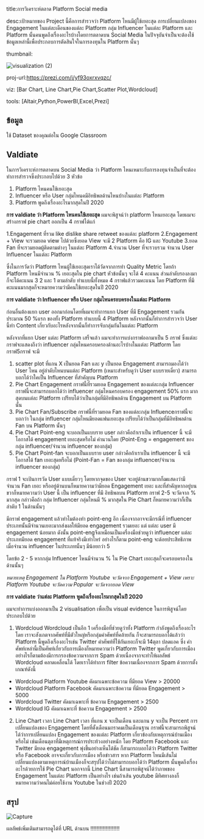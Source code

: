 title:การวิเคราะห์ตลาด Platform Social media

desc:เป้าหมายของ Project นี้คือการสำรวจว่า Platform ไหนมีผู้ใช้เยอะสุด การเปลี่ยนแปลงของ Engagement ในแต่ละเดือนของแต่ละ Platform กลุ่ม Influencer ในแต่ละ Platform และ Platform นั้นคนพูดถึงเรื่องอะไรบ้างโดยการตลาดบน Social Media ในปัจจุบันจำเป็นจะต้องใช้ข้อมูลเหล่านี้เพื่อประกอบการตัดสินใจในการลงทุนใน Platform นั้นๆ

thumbnail:

![visualization (2)](https://user-images.githubusercontent.com/83722061/117236122-4bf79480-ae52-11eb-9b88-7ee53474a3f1.png)

proj-url:https://prezi.com/i/yf93oxrxvqzc/

viz: [Bar Chart, Line Chart,Pie Chart,Scatter Plot,Wordcloud]

tools: [Altair,Python,PowerBI,Excel,Prezi]

## ข้อมูล
ใช้ Dataset ของคุณต่อใน Google Classroom
## Valdiate
ในการวิเคราะห์การตลาดบน Social Media ว่า Platform ไหนเหมาะกับการลงทุนจำเป็นที่จะต้องทำการสำรวจซึ่งประกอบไปด้วย 3 หัวข้อ
1. Platform ไหนคนใช้เยอะสุด
2. Influencer หรือ User กลุ่มไหนคมีอิทธิพลด้านไหนบ้างในแต่ละ Platform
3. Platform พูดถึงเรื่องอะไรมากสุดในปี 2020

**การ valdiate ว่า Platform ไหนคนใช้เยอะสุด**
ผมจะพิสูจน์ว่า platform ไหนเยอะสุด โดยผมจะสร้างกราฟ pie chart  ออกเป็น 4 กราฟได้แก่ 

1.Engagement ที่รวม like dislike share retweet ของแต่ละ platform 
2.Engagement + View จะรวมยอด view ไปด้วยซึ่งยอด View จะมี 2 Platform คือ IG และ Youtube 
3.ยอด Fan ที่จะรวมยอดผู้ติดตามต่างๆ ในแต่ละ Platform 
4.จำนวน User ที่จะรวบรวม จำนวน User Influencer ในแต่ละ Platform

ซึ่งในการวัดว่า Platform ไหนผู้ใช้เยอะสุดเราได้วัดจากการทำ Quality Metric โดยถ้า Platform ไหนมีจำนวน % เยอะสุดใน pie chart หัวข้อนั้นๆ จะได้ 4 คะแนน ส่วนลำดับรองลงมาก็จะได้คะแนน 3 2 และ 1 ตามลำดับ ทำแบบนี้ทั้งหมด 4 กราฟแล้วรวมคะแนน
โดย Platform ที่มีคะแนนมากสุดก็จะหมายความว่ามีคนใช้เยอะสุดในปี 2020

**การ valdiate ว่า Influencer หรือ User กลุ่มไหนครอบครองในแต่ละ Platform**

ก่อนอื่นต้องแยก user ออกมาก่อนโดยที่ผมจะทำการแยก User ที่มี Engagement รวมกันประมาณ 50 %แรก ของทั้ง Platform ทำแบบนี้ 4 Platform หลังจากนั้นก็ทำการสำรวจว่า User นี้ทำ Content เกี่ยวกับอะไรหลังจากนั้นก็ทำการจับกลุ่มกันในแต่ละ Platform

หลังจากที่แยก User แต่ละ Platform เสร็จแล้ว ผมจะทำการแบ่งกราฟออกมาเป็น 5 กราฟ ซึ่งแต่ละกราฟจะแสดงถึงว่า influencer กลุ่มไหนครอบครองด้านอะไรบ้างในแต่ละ Platform โดยกราฟ5กราฟ จะมี
1. scatter plot ที่แกน X เป็นยอด Fan และ y เป็นยอด Engagement สามารถมองได้ว่า User ไหน อยู่ลำดับไหนบนแต่ละ Platform (เหมาะสำหรับดูว่า User แบบรายเดี่ยว) สามารถบอกได้ว่าใคเป็น Influencer ที่สำคัญบน Platform
2. Pie Chart Engagement กราฟนี้ที่รวมยอด Engagement ของแต่ละกลุ่ม Influencer กราฟนี้จะสามารถบอกได้ว่า  influencer กลุ่มไหนครอบครอง engagement 50% แรก มากสุดบนแต่ละ Platform เปรียบได้ว่าเป็นกลุ่มที่มีอิทธิพลด้าน Engagement บน Platform นั้น
3. Pie Chart Fan/Subscribe กราฟนี้ที่รวมยอด Fan ของแต่ละกลุ่ม Influenceกราฟนี้จะบอกว่า ในกลุ่ม influencer กลุ่มไหนมียอดแฟนเยอะสุด  เปรียบได้ว่าเป็นกลุ่มที่มีอิทธิพลด้าน Fan บน Platform นั้นๆ
4. Pie Chart Point-eng จะบอกเป็นแบบราย user กล่าวคือถ้าเราเป็น influencer นี้ จะมีโอกาสได้ engagement เยอะสุดหรือไม่ คำนวนโดย (Point-Eng = engagement ของกลุ่ม influencer/จำนวน influencer ของกลุ่ม)
5. Pie Chart Point-fan จะบอกเป็นแบบราย user กล่าวคือถ้าเราเป็น influencer นี้ จะมีโอกาสได้ fan เยอะสุดหรือไม่ (Point-Fan = Fan ของกลุ่ม influencer/จำนวน influencer ของกลุ่ม)

กราฟ 1 จะเป้นการวัด User แบบเดี่ยวๆ โดยหากจุดของ User จะอยู่ด้านขวามากก็ฌแสดงว่ามีจำนวน Fan เยอะ หรืออยู่ด้านบนก็หมายความว่ามียอด Engagement เยอะ และที่สำคัญหากอยู่บนขวาก็หมายความว่า User นี้ เป็น influencer ที่มี อิทธิพลบน Platform
กราฟ 2-5 จะวัดจาก % มากสุด กล่าวคือถ้า กลุ่ม Influencer กลุ่มไหนมี % มากสุดใน Pie Chart ก็หมายความว่าก็เป็นลำดับ 1 ในด้านนั้นๆ

มีกราฟ engagement แล้วทำไมต้องทำ point-eng อีก เนื่องจากอาจจะมีกรณีที่ influencer ประเภทนั้นมีจำนวนเยอะมากส่งผลให้มียอด engagement รวมเยอะ แต่ แต่ละ user มี engagement น้อยมาก ดังนั้น point-engจึงเหมือนเป็นเครื่องมือช่วยดูว่า influencer แต่ละประเภทมียอด engagement ที่แท้จริงมีเท่าไหร่
อย่างไรก็ตาม point-eng จะด้อยประสิทธิภาพ เมื่อจำนวน influencer ในประเภทนั้นๆ มีน้อยกว่า 5

โดยข้อ 2 - 5 หากกลุ่ม Influencer ไหนมีจำนวน % ใน Pie Chart เยอะสุดก็จะครอบครองในด้านนั้นๆ

*หมายเหตุ Engagement ใน Platform Youtube จะวัดจาก Engagement + View เพราะ Platform Youtube จะวัดความ Popular จะวัดจากยอด View*

**การ valdiate ว่าแต่ละ Platform พูดถึงเรื่องอะไรมากสุดในปี 2020**

ผมจะทำการแบ่งออกมาเป็น 2 visualisation เพื่อเป็น visual evidence ในการพิสูจน์โดยประกอบไปด้วย
1. Wordcloud Wordcloud เป็นอีก 1 เครื่องมือที่ช่วยดูว่าทั้ง Platform กำลังพูดถึงเรื่องอะไร โดย เราจะสังเกตจากศัพท์ที่มีตัวใหญ่หรือกลุ่มคำศัพท์ที่คล้ายกัน ก็จะสามารถบอกได้แล้วว่า Platform นี้พูดถึงเรื่องอะไรเช่น Twitter คำศัพท์ที่ใช้กันเยอะก็จะมี 14ตุลา ปลดแอค ซึ่ง
คำศัพท์เหล่านี้เป็นศัพท์เกี่ยวกับการเมืองก็หมายความว่า Platform Twitter พูดเกี่ยวกับการเมือง อย่างไรก็ตามต้องมีการกรองข้อความจากการ Spam ด้วยเนื่องจากจะทำให้ผลลัพธ์ Wordcloud คลาดเคลื่อนได้
โดยเราได้ทำการ filter ข้อความเนื่องจากการ Spam ด้วยการตั้งเกณฑ์ดังนี้
* Wordcloud Platform Youtube คัดมาเฉพาะข้อความ ที่มียอด View > 20000 
* Wordcloud Platform Facebook คัดมาเฉพาะข้อความ ที่มียอด Engagement > 5000 
* Wordcloud Twitter คัดมาเฉพาะที่ ข้อความ Engagement > 2500
* Wordcloud IG คัดมาเฉพาะที่ ข้อความ Engagement > 2500


2. Line Chart เวลา
Line Chart เวลา ที่แกน x จะเป็นเดือน และแกน y จะเป็น Percent การเปลี่ยนแปลงของ Engagement โดยที่ตั้งเดือนมกราคมเป็นเดือนฐาน กราฟนี้จะสามารถพิสูจน์ได้ว่าการเปลี่ยนแปลง Engagement ของแต่ละ Platform เกี่ยวข้องกับเหตุการณ์บ้านเมืองหรือไม่ เช่นเดือนตุลาที่มีเหตุการณ์การประท้วงอย่างหนัก
โดย Platform Facebook และ Twitter มียอด engagement พุ่งขึ้นอย่างเห็นได้ชัด ก็สามารถบอกได้ว่า Platform Twitter หรือ Facebook อาจจะเกี่ยวกับการเมือง หรือข่าวสาร หาก Platform ไหนมีเส้นไม่เปลี่ยนแปลงตามเหตุการณ์บ้านเมืองก็จะสรุปได้ว่าไม่สามารถบอกได้ว่า Platform นั้นพูดถึงเรื่องอะไรด้วยการใช้ Pie Chart นอกจากนี้ Line Chart นี้สามารถพิสูจน์ได้ว่าภาพของ Engagement ในแต่ละ Platform เป็นอย่างไร
เช่นถ้าเส้น youtube มีทิศทางลงก็หมายความว่าคนไม่ค่อยใช้งาน Youtube ในช่วงปี 2020 


## สรุป
![Capture](https://user-images.githubusercontent.com/83722061/117255798-46ab4180-ae74-11eb-885e-90f83be0fde4.PNG)

ผลลัพธ์เพิ่มเติมสามารถดูได้ที่ URL ด้านบน !!!!!!!!!!!!!!!!!!!

